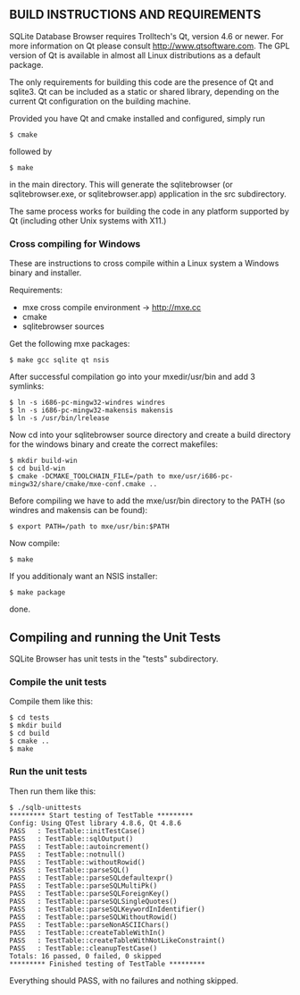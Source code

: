 ## BUILD INSTRUCTIONS AND REQUIREMENTS ##

SQLite Database Browser requires Trolltech's Qt, version 4.6 or newer.
For more information on Qt please consult http://www.qtsoftware.com.
The GPL version of Qt is available in almost all Linux distributions
as a default package.

The only requirements for building this code are the presence of Qt
and sqlite3. Qt can be included as a static or shared library,
depending on the current Qt configuration on the building machine.

Provided you have Qt and cmake installed and configured, simply run

    $ cmake

followed by

    $ make

in the main directory. This will generate the sqlitebrowser (or
sqlitebrowser.exe, or sqlitebrowser.app) application in the src
subdirectory.

The same process works for building the code in any platform
supported by Qt (including other Unix systems with X11.)

### Cross compiling for Windows ###

These are instructions to cross compile within a Linux system a
Windows binary and installer.

Requirements:

* mxe cross compile environment → http://mxe.cc
* cmake
* sqlitebrowser sources

Get the following mxe packages:

    $ make gcc sqlite qt nsis

After successful compilation go into your mxedir/usr/bin and
add 3 symlinks:

    $ ln -s i686-pc-mingw32-windres windres
    $ ln -s i686-pc-mingw32-makensis makensis
    $ ln -s /usr/bin/lrelease

Now cd into your sqlitebrowser source directory and create
a build directory for
the windows binary and create the correct makefiles:

    $ mkdir build-win
    $ cd build-win
    $ cmake -DCMAKE_TOOLCHAIN_FILE=/path to mxe/usr/i686-pc-mingw32/share/cmake/mxe-conf.cmake ..

Before compiling we have to add the mxe/usr/bin directory
to the PATH (so windres and makensis can be found):

    $ export PATH=/path to mxe/usr/bin:$PATH

Now compile:

    $ make

If you additionaly want an NSIS installer:

    $ make package

done.


## Compiling and running the Unit Tests ##

SQLite Browser has unit tests in the "tests" subdirectory.

### Compile the unit tests ###

Compile them like this:

```
$ cd tests
$ mkdir build
$ cd build
$ cmake ..
$ make
```

### Run the unit tests ###

Then run them like this:

```
$ ./sqlb-unittests 
********* Start testing of TestTable *********
Config: Using QTest library 4.8.6, Qt 4.8.6
PASS   : TestTable::initTestCase()
PASS   : TestTable::sqlOutput()
PASS   : TestTable::autoincrement()
PASS   : TestTable::notnull()
PASS   : TestTable::withoutRowid()
PASS   : TestTable::parseSQL()
PASS   : TestTable::parseSQLdefaultexpr()
PASS   : TestTable::parseSQLMultiPk()
PASS   : TestTable::parseSQLForeignKey()
PASS   : TestTable::parseSQLSingleQuotes()
PASS   : TestTable::parseSQLKeywordInIdentifier()
PASS   : TestTable::parseSQLWithoutRowid()
PASS   : TestTable::parseNonASCIIChars()
PASS   : TestTable::createTableWithIn()
PASS   : TestTable::createTableWithNotLikeConstraint()
PASS   : TestTable::cleanupTestCase()
Totals: 16 passed, 0 failed, 0 skipped
********* Finished testing of TestTable *********
```

Everything should PASS, with no failures and nothing
skipped.
